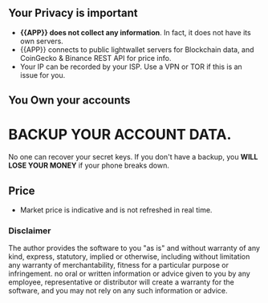 ## Your Privacy is important

- **{{APP}} does not collect any information**. In fact, it does not have its own servers.
- {{APP}} connects to public lightwallet servers
for Blockchain data, and CoinGecko & Binance REST API for price info.
- Your IP can be recorded by your ISP. Use a VPN or TOR if this is an issue for you.

## You Own your accounts

# **BACKUP** YOUR ACCOUNT DATA. 
 
No one can recover your secret
keys. If you don't have a backup, you **WILL LOSE YOUR MONEY** if your phone breaks down.

## Price

- Market price is indicative and is not refreshed in real time.

### Disclaimer
The author provides the software to you "as is" and without warranty of any kind, express, statutory, 
implied or otherwise, including without limitation any warranty of merchantability, 
fitness for a particular purpose or infringement. no oral or written information or 
advice given to you by any employee, representative or distributor will create a warranty 
for the software, and you may not rely on any such information or advice.

  